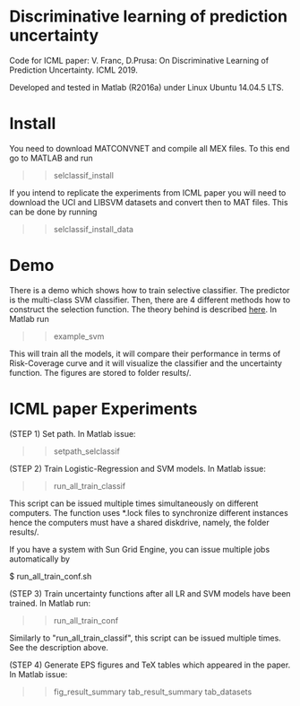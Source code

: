 # Discriminative learning of prediction uncertainty

Code for ICML paper: 
V. Franc, D.Prusa: On Discriminative Learning of Prediction Uncertainty. ICML 2019.

Developed and tested in Matlab (R2016a) under Linux Ubuntu 14.04.5 LTS.


# Install

You need to download MATCONVNET and compile all MEX files. To this end go to MATLAB
and run 

>> selclassif_install


If you intend to replicate the experiments from ICML paper you will need to
download the UCI and LIBSVM datasets and convert then to MAT files. This can be done
by running 

>> selclassif_install_data


# Demo

There is a demo which shows how to train selective classifier. The predictor
is the multi-class SVM classifier. Then, there are 4 different methods how to
construct the selection function. The theory behind is
described [here](http://cmp.felk.cvut.cz/~xfrancv/pages/sele.html). In Matlab run

>> example_svm

This will train all the models, it will compare their performance in terms of
Risk-Coverage curve and it will visualize the classifier and the uncertainty function.
The figures are stored to folder results/.


# ICML paper Experiments

(STEP 1) Set path. In Matlab issue:

>> setpath_selclassif

(STEP 2) Train Logistic-Regression and SVM models. In Matlab issue:

>> run_all_train_classif

This script can be issued multiple times simultaneously on different computers. The function 
uses *.lock files to synchronize different instances hence the computers must have a 
shared diskdrive, namely, the folder results/.

If you have a system with Sun Grid Engine, you can issue multiple jobs automatically by 

$ run_all_train_conf.sh

(STEP 3) Train uncertainty functions after all LR and SVM models have been trained. In Matlab run:

>> run_all_train_conf

Similarly to "run_all_train_classif", this script can be issued multiple times. See
the description above.


(STEP 4) Generate EPS figures and TeX tables which appeared in the paper. In Matlab issue:

>> fig_result_summary
>> tab_result_summary
>> tab_datasets


